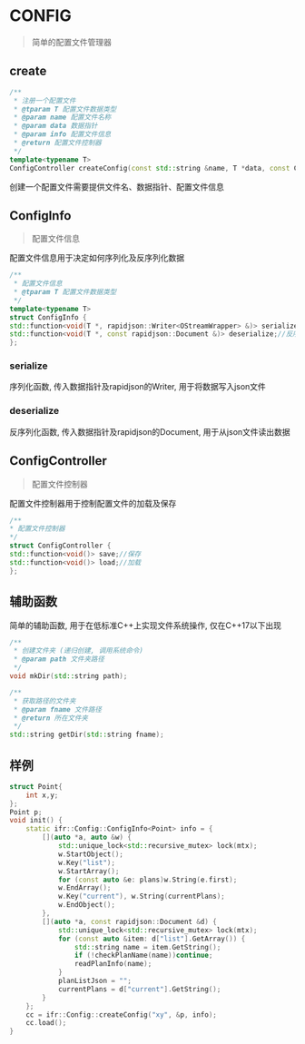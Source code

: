 # CONFIG

> 简单的配置文件管理器

## create

```cpp
/**
 * 注册一个配置文件
 * @tparam T 配置文件数据类型
 * @param name 配置文件名称
 * @param data 数据指针
 * @param info 配置文件信息
 * @return 配置文件控制器
 */
template<typename T>
ConfigController createConfig(const std::string &name, T *data, const ConfigInfo<T> &info)
```

创建一个配置文件需要提供文件名、数据指针、配置文件信息

## ConfigInfo

> 配置文件信息

配置文件信息用于决定如何序列化及反序列化数据

```cpp
/**
 * 配置文件信息
 * @tparam T 配置文件数据类型
 */
template<typename T>
struct ConfigInfo {
std::function<void(T *, rapidjson::Writer<OStreamWrapper> &)> serialize;//序列化
std::function<void(T *, const rapidjson::Document &)> deserialize;//反序列化
};
```

### serialize

序列化函数, 传入数据指针及rapidjson的Writer, 用于将数据写入json文件

### deserialize

反序列化函数, 传入数据指针及rapidjson的Document, 用于从json文件读出数据

## ConfigController

> 配置文件控制器

配置文件控制器用于控制配置文件的加载及保存

```cpp
/**
* 配置文件控制器
*/
struct ConfigController {
std::function<void()> save;//保存
std::function<void()> load;//加载
};
```

## 辅助函数

简单的辅助函数, 用于在低标准C++上实现文件系统操作, 仅在C++17以下出现

```cpp
/**
 * 创建文件夹 (递归创建, 调用系统命令)
 * @param path 文件夹路径
 */
void mkDir(std::string path);
```

```cpp
/**
 * 获取路径的文件夹
 * @param fname 文件路径
 * @return 所在文件夹
 */
std::string getDir(std::string fname);
```

## 样例

```cpp
struct Point{
    int x,y;
};
Point p;
void init() {
	static ifr::Config::ConfigInfo<Point> info = {
		[](auto *a, auto &w) {
			std::unique_lock<std::recursive_mutex> lock(mtx);
			w.StartObject();
			w.Key("list");
			w.StartArray();
			for (const auto &e: plans)w.String(e.first);
			w.EndArray();
			w.Key("current"), w.String(currentPlans);
			w.EndObject();
		},
		[](auto *a, const rapidjson::Document &d) {
			std::unique_lock<std::recursive_mutex> lock(mtx);
			for (const auto &item: d["list"].GetArray()) {
				std::string name = item.GetString();
				if (!checkPlanName(name))continue;
				readPlanInfo(name);
			}
			planListJson = "";
			currentPlans = d["current"].GetString();
		}
	};
	cc = ifr::Config::createConfig("xy", &p, info);
	cc.load();
}
```